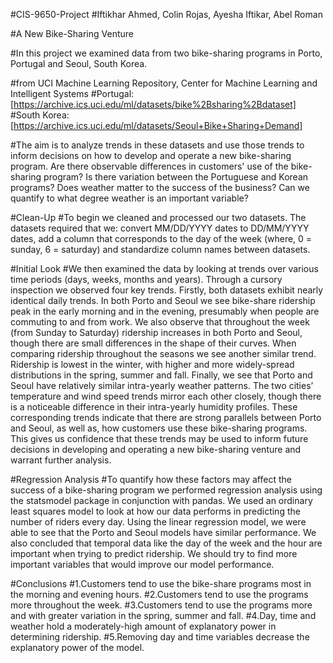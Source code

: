 #CIS-9650-Project
#Iftikhar Ahmed, Colin Rojas, Ayesha Iftikar, Abel Roman

#A New Bike-Sharing Venture

#In this project we examined data from two bike-sharing programs in Porto, Portugal and Seoul, South Korea. 

#from UCI Machine Learning Repository, Center for Machine Learning and Intelligent Systems
#Portugal: [https://archive.ics.uci.edu/ml/datasets/bike%2Bsharing%2Bdataset]
#South Korea: [https://archive.ics.uci.edu/ml/datasets/Seoul+Bike+Sharing+Demand]

#The aim is to analyze trends in these datasets and use those trends to inform decisions on how to develop and operate a new bike-sharing program. Are there observable differences in customers' use of the bike-sharing program? Is there variation between the Portuguese and Korean programs? Does weather matter to the success of the business? Can we quantify to what degree weather is an important variable?

#Clean-Up
#To begin we cleaned and processed our two datasets. The datasets required that we: convert MM/DD/YYYY dates to DD/MM/YYYY dates, add a column that corresponds to the day of the week (where, 0 = sunday, 6 = saturday) and standardize column names between datasets. 

#Initial Look
#We then examined the data by looking at trends over various time periods (days, weeks, months and years). Through a cursory inspection we observed four key trends. Firstly, both datasets exhibit nearly identical daily trends. In both Porto and Seoul we see bike-share ridership peak in the early morning and in the evening, presumably when people are commuting to and from work. We also observe that throughout the week (from Sunday to Saturday) ridership increases in both Porto and Seoul, though there are small differences in the shape of their curves. When comparing ridership throughout the seasons we see another similar trend. Ridership is lowest in the winter, with higher and more widely-spread distributions in the spring, summer and fall. Finally, we see that Porto and Seoul have relatively similar intra-yearly weather patterns. The two cities’ temperature and wind speed trends mirror each other closely, though there is a noticeable difference in their intra-yearly humidity profiles. These corresponding trends indicate that there are strong parallels between Porto and Seoul, as well as, how customers use these bike-sharing programs. This gives us confidence that these trends may be used to inform future decisions in developing and operating a new bike-sharing venture and warrant further analysis.

#Regression Analysis
#To quantify how these factors may affect the success of a bike-sharing program we performed regression analysis using the statsmodel package in conjunction with pandas. We used an ordinary least squares model to look at how our data performs in predicting the number of riders every day. Using the linear regression model, we were able to see that the Porto and Seoul models have similar performance. We also concluded that temporal data like the day of the week and the hour are important when trying to predict ridership. We should try to find more important variables that would improve our model performance. 

#Conclusions
#1.Customers tend to use the bike-share programs most in the morning and evening hours.
#2.Customers tend to use the programs more throughout the week.
#3.Customers tend to use the programs more and with greater variation in the spring, summer and fall.
#4.Day, time and weather hold a moderately-high amount of explanatory power in determining ridership.
#5.Removing day and time variables decrease the explanatory power of the model.

